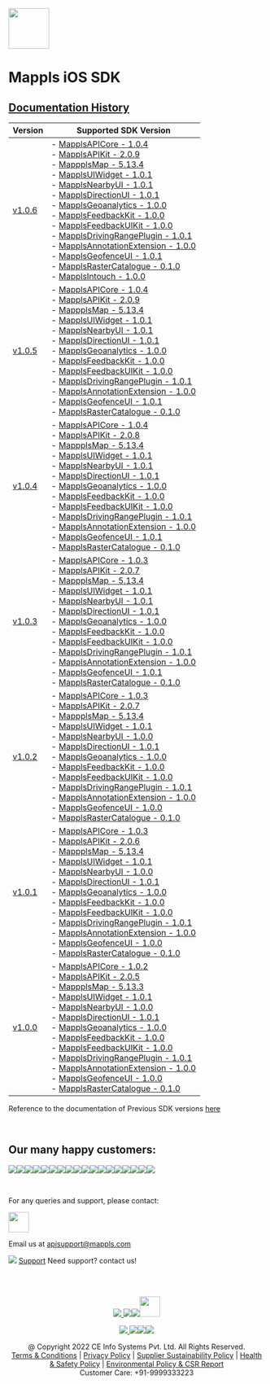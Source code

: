 [<img src="https://about.mappls.com/images/mappls-b-logo.svg" height="80"/> </p>](https://www.mapmyindia.com/api)

# Mappls iOS SDK

## [Documentation History](#Documentation-History)

| Version | Supported SDK Version |
| ------- | --------------------- |
| [v1.0.6](./docs/v1.0.6/README.md) | - [MapplsAPICore - 1.0.4](./docs/v1.0.6/MapplsAPICore.md)<br/> - [MapplsAPIKit - 2.0.9](./docs/v1.0.6/MapplsAPIKit.md) <br/> - [MappplsMap - 5.13.4](./docs/v1.0.6/MapplsMap.md#Vector-iOS-Map) <br/> - [MapplsUIWidget - 1.0.1](./docs/v1.0.6/MapplsUIWidgets.md) <br/> - [MapplsNearbyUI - 1.0.1](./docs/v1.0.6/MapplsNearbyUI.md) <br/> - [MapplsDirectionUI - 1.0.1](./docs/v1.0.6/MapplsDirectionUI.md) <br/> - [MapplsGeoanalytics - 1.0.0](./docs/v1.0.6/MapplsGeoanalytics.md) <br/> - [MapplsFeedbackKit - 1.0.0](./docs/v1.0.6/MapplsFeedbackKit.md) <br/> - [MapplsFeedbackUIKit - 1.0.0](./docs/v1.0.6/MapplsFeedbackUIKit.md) <br/> - [MapplsDrivingRangePlugin - 1.0.1](./docs/v1.0.6/MapplsDrivingRangePlugin.md) <br/> - [MapplsAnnotationExtension - 1.0.0](./docs/v1.0.6/MapplsAnnotationExtension.md) <br/> - [MapplsGeofenceUI - 1.0.1](./docs/v1.0.6/MapplsGeofenceUI.md) <br/> - [MapplsRasterCatalogue - 0.1.0](./docs/v1.0.6/RasterCatalouge.md) <br/> - [MapplsIntouch - 1.0.0](./docs/v1.0.6/MapplsIntouch.md)|
| [v1.0.5](./docs/v1.0.5/README.md) | - [MapplsAPICore - 1.0.4](./docs/v1.0.5/MapplsAPICore.md)<br/> - [MapplsAPIKit - 2.0.9](./docs/v1.0.5/MapplsAPIKit.md) <br/> - [MappplsMap - 5.13.4](./docs/v1.0.5/MapplsMap.md#Vector-iOS-Map) <br/> - [MapplsUIWidget - 1.0.1](./docs/v1.0.5/MapplsUIWidgets.md) <br/> - [MapplsNearbyUI - 1.0.1](./docs/v1.0.5/MapplsNearbyUI.md) <br/> - [MapplsDirectionUI - 1.0.1](./docs/v1.0.5/MapplsDirectionUI.md) <br/> - [MapplsGeoanalytics - 1.0.0](./docs/v1.0.5/MapplsGeoanalytics.md) <br/> - [MapplsFeedbackKit - 1.0.0](./docs/v1.0.5/MapplsFeedbackKit.md) <br/> - [MapplsFeedbackUIKit - 1.0.0](./docs/v1.0.5/MapplsFeedbackUIKit.md) <br/> - [MapplsDrivingRangePlugin - 1.0.1](./docs/v1.0.5/MapplsDrivingRangePlugin.md) <br/> - [MapplsAnnotationExtension - 1.0.0](./docs/v1.0.5/MapplsAnnotationExtension.md) <br/> - [MapplsGeofenceUI - 1.0.1](./docs/v1.0.5/MapplsGeofenceUI.md) <br/> - [MapplsRasterCatalogue - 0.1.0](./docs/v1.0.5/RasterCatalouge.md)|
| [v1.0.4](./docs/v1.0.4/README.md) | - [MapplsAPICore - 1.0.4](./docs/v1.0.4/MapplsAPICore.md)<br/> - [MapplsAPIKit - 2.0.8](./docs/v1.0.4/MapplsAPIKit.md) <br/> - [MappplsMap - 5.13.4](./docs/v1.0.4/MapplsMap.md#Vector-iOS-Map) <br/> - [MapplsUIWidget - 1.0.1](./docs/v1.0.4/MapplsUIWidgets.md) <br/> - [MapplsNearbyUI - 1.0.1](./docs/v1.0.4/MapplsNearbyUI.md) <br/> - [MapplsDirectionUI - 1.0.1](./docs/v1.0.4/MapplsDirectionUI.md) <br/> - [MapplsGeoanalytics - 1.0.0](./docs/v1.0.4/MapplsGeoanalytics.md) <br/> - [MapplsFeedbackKit - 1.0.0](./docs/v1.0.4/MapplsFeedbackKit.md) <br/> - [MapplsFeedbackUIKit - 1.0.0](./docs/v1.0.4/MapplsFeedbackUIKit.md) <br/> - [MapplsDrivingRangePlugin - 1.0.1](./docs/v1.0.4/MapplsDrivingRangePlugin.md) <br/> - [MapplsAnnotationExtension - 1.0.0](./docs/v1.0.4/MapplsAnnotationExtension.md) <br/> - [MapplsGeofenceUI - 1.0.1](./docs/v1.0.4/MapplsGeofenceUI.md) <br/> - [MapplsRasterCatalogue - 0.1.0](./docs/v1.0.4/RasterCatalouge.md)|
| [v1.0.3](./docs/v1.0.3/README.md) | - [MapplsAPICore - 1.0.3](./docs/v1.0.3/MapplsAPICore.md)<br/> - [MapplsAPIKit - 2.0.7](./docs/v1.0.3/MapplsAPIKit.md) <br/> - [MappplsMap - 5.13.4](./docs/v1.0.3/MapplsMap.md#Vector-iOS-Map) <br/> - [MapplsUIWidget - 1.0.1](./docs/v1.0.3/MapplsUIWidgets.md) <br/> - [MapplsNearbyUI - 1.0.1](./docs/v1.0.3/MapplsNearbyUI.md) <br/> - [MapplsDirectionUI - 1.0.1](./docs/v1.0.3/MapplsDirectionUI.md) <br/> - [MapplsGeoanalytics - 1.0.0](./docs/v1.0.3/MapplsGeoanalytics.md) <br/> - [MapplsFeedbackKit - 1.0.0](./docs/v1.0.3/MapplsFeedbackKit.md) <br/> - [MapplsFeedbackUIKit - 1.0.0](./docs/v1.0.3/MapplsFeedbackUIKit.md) <br/> - [MapplsDrivingRangePlugin - 1.0.1](./docs/v1.0.3/MapplsDrivingRangePlugin.md) <br/> - [MapplsAnnotationExtension - 1.0.0](./docs/v1.0.3/MapplsAnnotationExtension.md) <br/> - [MapplsGeofenceUI - 1.0.1](./docs/v1.0.3/MapplsGeofenceUI.md) <br/> - [MapplsRasterCatalogue - 0.1.0](./docs/v1.0.3/RasterCatalouge.md)|
| [v1.0.2](./docs/v1.0.2/README.md) | - [MapplsAPICore - 1.0.3](./docs/v1.0.2/MapplsAPICore.md) <br/> - [MapplsAPIKit - 2.0.7](./docs/v1.0.2/MapplsAPIKit.md) <br/> - [MappplsMap - 5.13.4](./docs/v1.0.2/MapplsMap.md#Vector-iOS-Map) <br/> - [MapplsUIWidget - 1.0.1](./docs/v1.0.2/MapplsUIWidgets.md) <br/> - [MapplsNearbyUI - 1.0.0](./docs/v1.0.2/MapplsNearbyUI.md) <br/> - [MapplsDirectionUI - 1.0.1](./docs/v1.0.2/MapplsDirectionUI.md) <br/> - [MapplsGeoanalytics - 1.0.0](./docs/v1.0.2/MapplsGeoanalytics.md) <br/> - [MapplsFeedbackKit - 1.0.0](./docs/v1.0.2/MapplsFeedbackKit.md) <br/> - [MapplsFeedbackUIKit - 1.0.0](./docs/v1.0.2/MapplsFeedbackUIKit.md) <br/> - [MapplsDrivingRangePlugin - 1.0.1](./docs/v1.0.2/MapplsDrivingRangePlugin.md) <br/> - [MapplsAnnotationExtension - 1.0.0](./docs/v1.0.2/MapplsAnnotationExtension.md) <br/> - [MapplsGeofenceUI - 1.0.0](./docs/v1.0.2/MapplsGeofenceUI.md) <br/> - [MapplsRasterCatalogue - 0.1.0](./docs/v1.0.2/RasterCatalouge.md)|
| [v1.0.1](./docs/v1.0.1/README.md) | - [MapplsAPICore - 1.0.3](./docs/v1.0.1/MapplsAPICore.md) <br/> - [MapplsAPIKit - 2.0.6](./docs/v1.0.1/MapplsAPIKit.md) <br/> - [MappplsMap - 5.13.4](./docs/v1.0.1/MapplsMap.md#Vector-iOS-Map) <br/> - [MapplsUIWidget - 1.0.1](./docs/v1.0.1/MapplsUIWidgets.md) <br/> - [MapplsNearbyUI - 1.0.0](./docs/v1.0.1/MapplsNearbyUI.md) <br/> - [MapplsDirectionUI - 1.0.1](./docs/v1.0.1/MapplsDirectionUI.md) <br/> - [MapplsGeoanalytics - 1.0.0](./docs/v1.0.1/MapplsGeoanalytics.md) <br/> - [MapplsFeedbackKit - 1.0.0](./docs/v1.0.1/MapplsFeedbackKit.md) <br/> - [MapplsFeedbackUIKit - 1.0.0](./docs/v1.0.1/MapplsFeedbackUIKit.md) <br/> - [MapplsDrivingRangePlugin - 1.0.1](./docs/v1.0.1/MapplsDrivingRangePlugin.md) <br/> - [MapplsAnnotationExtension - 1.0.0](./docs/v1.0.1/MapplsAnnotationExtension.md) <br/> - [MapplsGeofenceUI - 1.0.0](./docs/v1.0.1/MapplsGeofenceUI.md) <br/> - [MapplsRasterCatalogue - 0.1.0](./docs/v1.0.1/RasterCatalouge.md)|
| [v1.0.0](./docs/v1.0.0/README.md) | - [MapplsAPICore - 1.0.2](./docs/v1.0.0/MapplsAPICore.md) <br/> - [MapplsAPIKit - 2.0.5](./docs/v1.0.0/MapplsAPIKit.md) <br/> - [MappplsMap - 5.13.3](./docs/v1.0.0/MapplsMap.md#Vector-iOS-Map) <br/> - [MapplsUIWidget - 1.0.1](./docs/v1.0.0/MapplsUIWidgets.md) <br/> - [MapplsNearbyUI - 1.0.0](./docs/v1.0.0/MapplsNearbyUI.md) <br/> - [MapplsDirectionUI - 1.0.1](./docs/v1.0.0/MapplsDirectionUI.md) <br/> - [MapplsGeoanalytics - 1.0.0](./docs/v1.0.0/MapplsGeoanalytics.md) <br/> - [MapplsFeedbackKit - 1.0.0](./docs/v1.0.0/MapplsFeedbackKit.md) <br/> - [MapplsFeedbackUIKit - 1.0.0](./docs/v1.0.0/MapplsFeedbackUIKit.md) <br/> - [MapplsDrivingRangePlugin - 1.0.1](./docs/v1.0.0/MapplsDrivingRangePlugin.md) <br/> - [MapplsAnnotationExtension - 1.0.0](./docs/v1.0.0/MapplsAnnotationExtension.md) <br/> - [MapplsGeofenceUI - 1.0.0](./docs/v1.0.0/MapplsGeofenceUI.md) <br/> - [MapplsRasterCatalogue - 0.1.0](./docs/v1.0.0/RasterCatalouge.md)|

Reference to the documentation of Previous SDK versions [here](https://github.com/mappls-api/mapmyindia-maps-vectorSDK-iOS)

<br>

## Our many happy customers:

![](https://www.mapmyindia.com/api/img/logos1/PhonePe.png)![](https://www.mapmyindia.com/api/img/logos1/Arya-Omnitalk.png)![](https://www.mapmyindia.com/api/img/logos1/delhivery.png)![](https://www.mapmyindia.com/api/img/logos1/hdfc.png)![](https://www.mapmyindia.com/api/img/logos1/TVS.png)![](https://www.mapmyindia.com/api/img/logos1/Paytm.png)![](https://www.mapmyindia.com/api/img/logos1/FastTrackz.png)![](https://www.mapmyindia.com/api/img/logos1/ICICI-Pru.png)![](https://www.mapmyindia.com/api/img/logos1/LeanBox.png)![](https://www.mapmyindia.com/api/img/logos1/MFS.png)![](https://www.mapmyindia.com/api/img/logos1/TTSL.png)![](https://www.mapmyindia.com/api/img/logos1/Novire.png)![](https://www.mapmyindia.com/api/img/logos1/OLX.png)![](https://www.mapmyindia.com/api/img/logos1/sun-telematics.png)![](https://www.mapmyindia.com/api/img/logos1/Sensel.png)![](https://www.mapmyindia.com/api/img/logos1/TATA-MOTORS.png)![](https://www.mapmyindia.com/api/img/logos1/Wipro.png)![](https://www.mapmyindia.com/api/img/logos1/Xamarin.png)

<br>

For any queries and support, please contact:

[<img src="https://about.mappls.com/images/mappls-b-logo.svg" height="40"/> </p>](https://about.mappls.com/api/)

Email us at [apisupport@mappls.com](mailto:apisupport@mappls.com)

![](https://www.mapmyindia.com/api/img/icons/support.png)
[Support](https://about.mappls.com/contact/)
Need support? contact us!

<br></br>

[<p align="center"> <img src="https://www.mapmyindia.com/api/img/icons/stack-overflow.png"/> ](https://stackoverflow.com/questions/tagged/mappls-api)[![](https://www.mapmyindia.com/api/img/icons/blog.png)](https://about.mappls.com/blog/)[![](https://www.mapmyindia.com/api/img/icons/gethub.png)](https://github.com/mappls-api)[<img src="https://mmi-api-team.s3.ap-south-1.amazonaws.com/API-Team/npm-logo.one-third%5B1%5D.png" height="40"/> </p>](https://www.npmjs.com/org/mapmyindia) 

[<p align="center"> <img src="https://www.mapmyindia.com/june-newsletter/icon4.png"/> ](https://www.facebook.com/Mapplsofficial)[![](https://www.mapmyindia.com/june-newsletter/icon2.png)](https://twitter.com/mappls)[![](https://www.mapmyindia.com/newsletter/2017/aug/llinkedin.png)](https://www.linkedin.com/company/mappls/)[![](https://www.mapmyindia.com/june-newsletter/icon3.png)](https://www.youtube.com/channel/UCAWvWsh-dZLLeUU7_J9HiOA)

<div align="center">@ Copyright 2022 CE Info Systems Pvt. Ltd. All Rights Reserved.</div>

<div align="center"> <a href="https://about.mappls.com/api/terms-&-conditions">Terms & Conditions</a> | <a href="https://www.mappls.com/about/privacy-policy">Privacy Policy</a> | <a href="https://www.mappls.com/pdf/mappls-sustainability-policy-healt-labour-rules-supplir-sustainability.pdf">Supplier Sustainability Policy</a> | <a href="https://www.mappls.com/pdf/Health-Safety-Management.pdf">Health & Safety Policy</a> | <a href="https://www.mappls.com/pdf/Environment-Sustainability-Policy-CSR-Report.pdf">Environmental Policy & CSR Report</a>

<div align="center">Customer Care: +91-9999333223</div>
